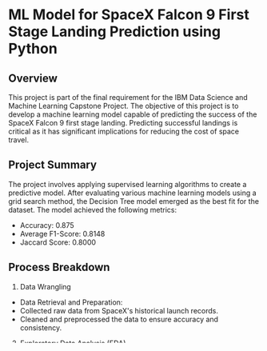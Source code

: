 # **ML Model for SpaceX Falcon 9 First Stage Landing Prediction using Python**
## **Overview**
This project is part of the final requirement for the IBM Data Science and Machine Learning Capstone Project. The objective of this project is to develop a machine learning model capable of predicting the success of the SpaceX Falcon 9 first stage landing. Predicting successful landings is critical as it has significant implications for reducing the cost of space travel.

## **Project Summary**
The project involves applying supervised learning algorithms to create a predictive model. After evaluating various machine learning models using a grid search method, the Decision Tree model emerged as the best fit for the dataset. The model achieved the following metrics:

* Accuracy: 0.875
* Average F1-Score: 0.8148
* Jaccard Score: 0.8000
## **Process Breakdown**
1. Data Wrangling
* Data Retrieval and Preparation:
* Collected raw data from SpaceX's historical launch records.
* Cleaned and preprocessed the data to ensure accuracy and consistency.
2. Exploratory Data Analysis (EDA)
* Correlation Analysis: Identified key features influencing the landing outcome through correlation matrices.
* Distribution Analysis: Analyzed the distribution of variables to understand their impact on the landing prediction.
3. Model Analysis
* Data Splitting: Split the dataset into training and testing subsets to validate model performance.
* Model Development: Developed and trained various machine learning models, including Logistic Regression, Support Vector Machine (SVM), K-Nearest Neighbors (KNN), and Decision Tree.
* Grid Search: Performed a grid search to optimize model hyperparameters and identify the best-performing model.
4. Model Evaluation
* Confusion Matrix: Constructed a confusion matrix to assess the model's accuracy and error rates.
* Distribution Analysis: Evaluated the model's prediction distribution to ensure balanced predictions.
* Jaccard Analysis: Used the Jaccard index to measure the similarity between predicted and actual outcomes.

## **Tools and Technologies**
* Programming Language: Python
* Interactive Programming Tool: Jupyter Notebook
* Data Manipulation and Analysis: Pandas, Numpy
* Data Visualization: Seaborn, Matplotlib
* Data Modeling and Evaluation: Scikit-learn

## **Conclusion**
This project demonstrates the application of machine learning techniques to predict complex real-world outcomes, such as the success of a rocket landing. The Decision Tree model, after extensive evaluation, proved to be the most effective in predicting the Falcon 9 first stage landing with high accuracy and reliability.

